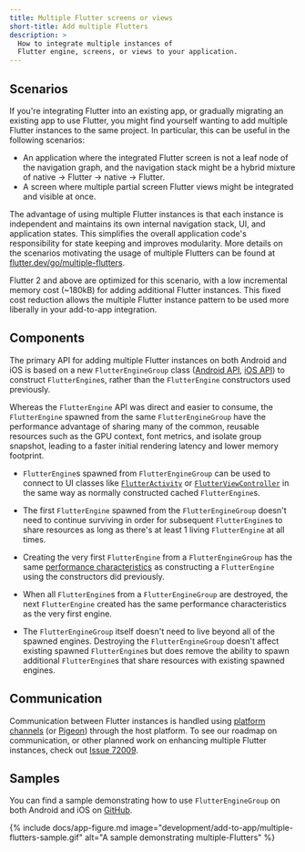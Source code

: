 ```yaml
---
title: Multiple Flutter screens or views
short-title: Add multiple Flutters
description: >
  How to integrate multiple instances of 
  Flutter engine, screens, or views to your application.
---
```


## Scenarios

If you're integrating Flutter into an existing app,
or gradually migrating an existing app to use Flutter,
you might find yourself wanting to add multiple
Flutter instances to the same project.
In particular, this can be useful in the
following scenarios:

* An application where the integrated Flutter screen is not a leaf node of
  the navigation graph, and the navigation stack might be a hybrid mixture of
  native -> Flutter -> native -> Flutter.
* A screen where multiple partial screen Flutter views might be integrated
  and visible at once.

The advantage of using multiple Flutter instances is that each
instance is independent and maintains its own internal navigation
stack, UI, and application states. This simplifies the overall application code's
responsibility for state keeping and improves modularity. More details on the
scenarios motivating the usage of multiple Flutters can be found at
[flutter.dev/go/multiple-flutters][].

Flutter 2 and above are optimized for this scenario, with a low incremental
memory cost (~180kB) for adding additional Flutter instances. This fixed cost
reduction allows the multiple Flutter instance pattern to be used more liberally
in your add-to-app integration.

## Components

The primary API for adding multiple Flutter instances on both Android and iOS
is based on a new `FlutterEngineGroup` class ([Android API][], [iOS API][])
to construct `FlutterEngine`s, rather than the `FlutterEngine`
constructors used previously.

Whereas the `FlutterEngine` API was direct and easier to consume, the
`FlutterEngine` spawned from the same `FlutterEngineGroup` have the performance
advantage of sharing many of the common, reusable resources such as the GPU
context, font metrics, and isolate group snapshot, leading to a faster initial
rendering latency and lower memory footprint.

* `FlutterEngine`s spawned from `FlutterEngineGroup` can be used to
   connect to UI classes like [`FlutterActivity`][] or [`FlutterViewController`][]
   in the same way as normally constructed cached `FlutterEngine`s.

* The first `FlutterEngine` spawned from the `FlutterEngineGroup` doesn't need
  to continue surviving in order for subsequent `FlutterEngine`s to share
  resources as long as there's at least 1 living `FlutterEngine` at all
  times.

* Creating the very first `FlutterEngine` from a `FlutterEngineGroup` has
  the same [performance characteristics][] as constructing a
  `FlutterEngine` using the constructors did previously.

* When all `FlutterEngine`s from a `FlutterEngineGroup` are destroyed, the next
  `FlutterEngine` created has the same performance characteristics as the very
  first engine.

* The `FlutterEngineGroup` itself doesn't need to live beyond all of the spawned
  engines. Destroying the `FlutterEngineGroup` doesn't affect existing spawned
  `FlutterEngine`s but does remove the ability to spawn additional
  `FlutterEngine`s that share resources with existing spawned engines.

## Communication

Communication between Flutter instances is handled using [platform channels][]
(or [Pigeon][]) through the host platform. To see our roadmap on communication,
or other planned work on enhancing multiple Flutter instances, check out
[Issue 72009][].

## Samples

You can find a sample demonstrating how to use `FlutterEngineGroup`
on both Android and iOS on [GitHub][].

{% include docs/app-figure.md image="development/add-to-app/multiple-flutters-sample.gif" alt="A sample demonstrating multiple-Flutters" %}

[GitHub]: {{site.repo.samples}}/tree/main/add_to_app/multiple_flutters
[`FlutterActivity`]: {{site.api}}/javadoc/io/flutter/embedding/android/FlutterActivity.html
[`FlutterViewController`]: {{site.api}}/objcdoc/Classes/FlutterViewController.html
[performance characteristics]: {{site.url}}/add-to-app/performance
[flutter.dev/go/multiple-flutters]: {{site.url}}/go/multiple-flutters
[Issue 72009]: {{site.repo.flutter}}/issues/72009
[Pigeon]: {{site.pub}}/packages/pigeon
[platform channels]: {{site.url}}/platform-integration/platform-channels
[Android API]: https://cs.opensource.google/flutter/engine/+/master:shell/platform/android/io/flutter/embedding/engine/FlutterEngineGroup.java
[iOS API]: https://cs.opensource.google/flutter/engine/+/master:shell/platform/darwin/ios/framework/Headers/FlutterEngineGroup.h
